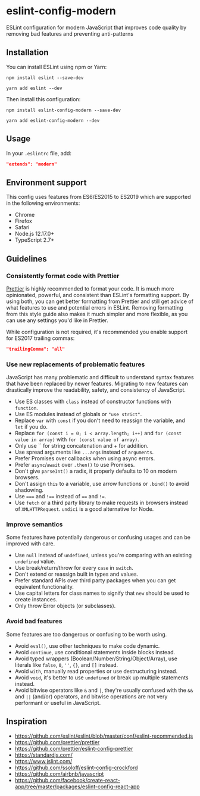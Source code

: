 # eslint-config-modern

ESLint configuration for modern JavaScript that improves code quality by removing bad features and preventing anti-patterns

## Installation

You can install ESLint using npm or Yarn:

```
npm install eslint --save-dev
```

```
yarn add eslint --dev
```

Then install this configuration:

```
npm install eslint-config-modern --save-dev
```

```
yarn add eslint-config-modern --dev
```

## Usage

In your `.eslintrc` file, add:

```json
"extends": "modern"
```

## Environment support

This config uses features from ES6/ES2015 to ES2019 which are supported in the following environments:

- Chrome
- Firefox
- Safari
- Node.js 12.17.0+
- TypeScript 2.7+

## Guidelines

### Consistently format code with Prettier

[Prettier](https://prettier.io/) is highly recommended to format your code. It is much more opinionated, powerful, and consistent than ESLint's formatting support. By using both, you can get better formatting from Prettier and still get advice of what features to use and potential errors in ESLint. Removing formatting from this style guide also makes it much simpler and more flexible, as you can use any settings you'd like in Prettier.

While configuration is not required, it's recommended you enable support for ES2017 trailing commas:

```json
"trailingComma": "all"
```

### Use new replacements of problematic features

JavaScript has many problematic and difficult to understand syntax features that have been replaced by newer features. Migrating to new features can drastically improve the readability, safety, and consistency of JavaScript.

- Use ES classes with `class` instead of constructor functions with `function`.
- Use ES modules instead of globals or `"use strict"`.
- Replace `var` with `const` if you don't need to reassign the variable, and `let` if you do.
- Replace `for (const i = 0; i < array.length; i++)` and `for (const value in array)` with `for (const value of array)`.
- Only use `` for string concatenation and + for addition.
- Use spread arguments like `...args` instead of `arguments`.
- Prefer Promises over callbacks when using async errors.
- Prefer `async`/`await` over `.then()` to use Promises.
- Don't give `parseInt()` a radix, it properly defaults to 10 on modern browsers.
- Don't assign `this` to a variable, use arrow functions or `.bind()` to avoid shadowing.
- Use `===` and `!==` instead of `==` and `!=`.
- Use `fetch` or a third party library to make requests in browsers instead of `XMLHTTPRequest`. `undici` is a good alternative for Node.

### Improve semantics

Some features have potentially dangerous or confusing usages and can be improved with care.

- Use `null` instead of `undefined`, unless you're comparing with an existing `undefined` value.
- Use break/return/throw for every `case` in `switch`.
- Don't extend or reassign built in types and values.
- Prefer standard APIs over third party packages when you can get equivalent functionality.
- Use capital letters for class names to signify that `new` should be used to create instances.
- Only throw Error objects (or subclasses).

### Avoid bad features

Some features are too dangerous or confusing to be worth using.

- Avoid `eval()`, use other techniques to make code dynamic.
- Avoid `continue`, use conditional statements inside blocks instead.
- Avoid typed wrappers (Boolean/Number/String/Object/Array), use literals like `false`, `0`, `''`, `{}`, and `[]` instead.
- Avoid `with`, manually read properties or use destructuring instead.
- Avoid `void`, it's better to use `undefined` or break up multiple statements instead.
- Avoid bitwise operators like `&` and `|`, they're usually confused with the `&&` and `||` (and/or) operators, and bitwise operations are not very performant or useful in JavaScript.

## Inspiration

- https://github.com/eslint/eslint/blob/master/conf/eslint-recommended.js
- https://github.com/prettier/prettier
- https://github.com/prettier/eslint-config-prettier
- https://standardjs.com/
- https://www.jslint.com/
- https://github.com/ssoloff/eslint-config-crockford
- https://github.com/airbnb/javascript
- https://github.com/facebook/create-react-app/tree/master/packages/eslint-config-react-app
